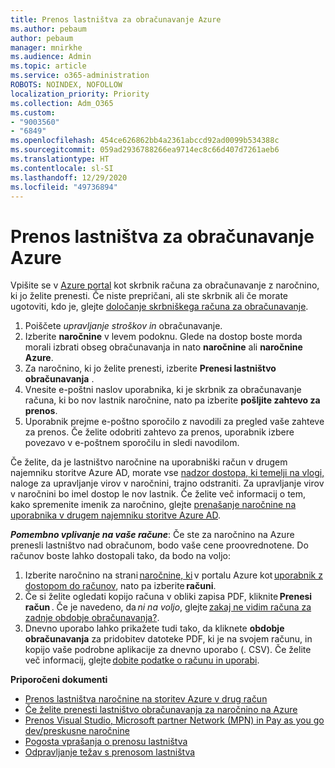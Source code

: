 ```yaml
---
title: Prenos lastništva za obračunavanje Azure
ms.author: pebaum
author: pebaum
manager: mnirkhe
ms.audience: Admin
ms.topic: article
ms.service: o365-administration
ROBOTS: NOINDEX, NOFOLLOW
localization_priority: Priority
ms.collection: Adm_O365
ms.custom:
- "9003560"
- "6849"
ms.openlocfilehash: 454ce626862bb4a2361abccd92ad0099b534388c
ms.sourcegitcommit: 059ad2936788266ea9714ec8c66d407d7261aeb6
ms.translationtype: HT
ms.contentlocale: sl-SI
ms.lasthandoff: 12/29/2020
ms.locfileid: "49736894"
---
```

# <a name="transfer-azure-billing-ownership"></a>Prenos lastništva za obračunavanje Azure

Vpišite se v [Azure portal](https://portal.azure.com/) kot skrbnik računa za obračunavanje z naročnino, ki jo želite prenesti. Če niste prepričani, ali ste skrbnik ali če morate ugotoviti, kdo je, glejte [določanje skrbniškega računa za obračunavanje](https://docs.microsoft.com/azure/cost-management-billing/understand/subscription-transfer#whoisaa).

1. Poiščete _upravljanje stroškov in_ obračunavanje.
1. Izberite **naročnine** v levem podoknu. Glede na dostop boste morda morali izbrati obseg obračunavanja in nato **naročnine** ali **naročnine Azure**.
1. Za naročnino, ki jo želite prenesti, izberite **Prenesi lastništvo obračunavanja** .
1. Vnesite e-poštni naslov uporabnika, ki je skrbnik za obračunavanje računa, ki bo nov lastnik naročnine, nato pa izberite **pošljite zahtevo za prenos**.
1. Uporabnik prejme e-poštno sporočilo z navodili za pregled vaše zahteve za prenos. Če želite odobriti zahtevo za prenos, uporabnik izbere povezavo v e-poštnem sporočilu in sledi navodilom.

Če želite, da je lastništvo naročnine na uporabniški račun v drugem najemniku storitve Azure AD, morate vse [nadzor dostopa, ki temelji na vlogi,](https://docs.microsoft.com/azure/role-based-access-control/overview?WT.mc_id=Portal-Microsoft_Azure_Support) naloge za upravljanje virov v naročnini, trajno odstraniti. Za upravljanje virov v naročnini bo imel dostop le nov lastnik. Če želite več informacij o tem, kako spremenite imenik za naročnino, glejte [prenašanje naročnine na uporabnika v drugem najemniku storitve Azure AD](https://docs.microsoft.com/azure/active-directory/managed-identities-azure-resources/known-issues?WT.mc_id=Portal-Microsoft_Azure_Support).

_**Pomembno vplivanje na vaše račune**_: Če ste za naročnino na Azure prenesli lastništvo nad obračunom, bodo vaše cene proovrednotene. Do računov boste lahko dostopali tako, da bodo na voljo:  

1. Izberite naročnino na strani [naročnine, ki](https://portal.azure.com/#blade/Microsoft_Azure_Billing/SubscriptionsBlade) v portalu Azure kot [uporabnik z dostopom do računov](https://docs.microsoft.com/azure/cost-management-billing/manage/manage-billing-access?WT.mc_id=Portal-Microsoft_Azure_Support), nato pa izberite **računi**.
1. Če si želite ogledati kopijo računa v obliki zapisa PDF, kliknite **Prenesi račun** . Če je navedeno, da _ni na voljo_, glejte [zakaj ne vidim računa za zadnje obdobje obračunavanja?](https://docs.microsoft.com/azure/cost-management-billing/manage/download-azure-invoice-daily-usage-date?WT.mc_id=Portal-Microsoft_Azure_Support#noinvoice).
1. Dnevno uporabo lahko prikažete tudi tako, da kliknete **obdobje obračunavanja** za pridobitev datoteke PDF, ki je na svojem računu, in kopijo vaše podrobne aplikacije za dnevno uporabo (. CSV). Če želite več informacij, glejte [dobite podatke o računu in uporabi](https://docs.microsoft.com/azure/cost-management-billing/manage/download-azure-invoice-daily-usage-date?WT.mc_id=Portal-Microsoft_Azure_Support).

**Priporočeni dokumenti**

- [Prenos lastništva naročnine na storitev Azure v drug račun](https://docs.microsoft.com/azure/cost-management-billing/manage/billing-subscription-transfer)
- [Če želite prenesti lastništvo obračunavanja za naročnino na Azure](https://docs.microsoft.com//azure/cost-management-billing/understand/subscription-transfer)
- [Prenos Visual Studio, Microsoft partner Network (MPN) in Pay as you go dev/preskusne naročnine](https://docs.microsoft.com/azure/billing/billing-subscription-transfer?WT.mc_id=Portal-Microsoft_Azure_Support#transferring-visual-studio-microsoft-partner-network-mpn-and-pay-as-you-go-devtest-subscriptions)
- [Pogosta vprašanja o prenosu lastništva](https://docs.microsoft.com/azure/billing/billing-subscription-transfer?WT.mc_id=Portal-Microsoft_Azure_Support#frequently-asked-questions-faq-for-senders)
- [Odpravljanje težav s prenosom lastništva](https://docs.microsoft.com/azure/billing/billing-subscription-transfer?WT.mc_id=Portal-Microsoft_Azure_Support#troubleshooting)
